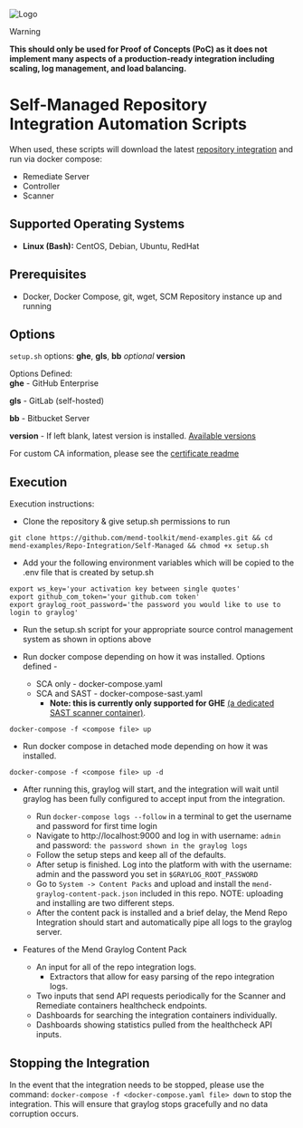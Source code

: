 ![Logo](https://mend-toolkit-resources-public.s3.amazonaws.com/img/mend-io-logo-horizontal.svg)  

> [!Warning]  
**This should only be used for Proof of Concepts (PoC) as it does not implement many aspects of a production-ready integration including scaling, log management, and load balancing.**  

# Self-Managed Repository Integration Automation Scripts
When used, these scripts will download the latest [repository integration](https://docs.mend.io/bundle/integrations/page/repo_integrations.html) and run via docker compose:
- Remediate Server
- Controller
- Scanner

## Supported Operating Systems
- **Linux (Bash):**	CentOS, Debian, Ubuntu, RedHat

## Prerequisites
- Docker, Docker Compose, git, wget, SCM Repository instance up and running

## Options
`setup.sh` options: **ghe**, **gls**, **bb** *optional* **version**

Options Defined:  
**ghe** - GitHub Enterprise

**gls** - GitLab (self-hosted)

**bb** - Bitbucket Server

**version** - If left blank, latest version is installed. [Available versions](https://docs.mend.io/bundle/integrations/page/mend_developer_integrations_release_notes.html)

For custom CA information, please see the [certificate readme](./certs.md)

## Execution
Execution instructions:  

- Clone the repository & give setup.sh permissions to run

```git clone https://github.com/mend-toolkit/mend-examples.git && cd mend-examples/Repo-Integration/Self-Managed && chmod +x setup.sh```
- Add your the following environment variables which will be copied to the .env file that is created by setup.sh

```
export ws_key='your activation key between single quotes'
export github_com_token='your github.com token'
export graylog_root_password='the password you would like to use to login to graylog'
```

- Run the setup.sh script for your appropriate source control management system as shown in options above

- Run docker compose depending on how it was installed. Options defined -
  - SCA only  - docker-compose.yaml
  - SCA and SAST - docker-compose-sast.yaml
    - **Note: this is currently only supported for GHE** [(a dedicated SAST scanner container)](https://docs.mend.io/bundle/integrations/page/deploy_with_docker.html#Target-Machine:-Run-the-Containers).

```docker-compose -f <compose file> up```

- Run docker compose in detached mode depending on how it was installed.

```docker-compose -f <compose file> up -d```

- After running this, graylog will start, and the integration will wait until graylog has been fully configured to accept input from the integration. 
  - Run `docker-compose logs --follow` in a terminal to get the username and password for first time login
  - Navigate to http://localhost:9000 and log in with username: `admin` and password: `the password shown in the graylog logs`
  - Follow the setup steps and keep all of the defaults.
  - After setup is finished. Log into the platform with with the username: admin and the password you set in `$GRAYLOG_ROOT_PASSWORD`
  - Go to `System -> Content Packs` and upload and install the `mend-graylog-content-pack.json` included in this repo. NOTE: uploading and installing are two different steps.
  - After the content pack is installed and a brief delay, the Mend Repo Integration should start and automatically pipe all logs to the graylog server.

- Features of the Mend Graylog Content Pack
  - An input for all of the repo integration logs.
    - Extractors that allow for easy parsing of the repo integration logs.
  - Two inputs that send API requests periodically for the Scanner and Remediate containers healthcheck endpoints.
  - Dashboards for searching the integration containers individually.
  - Dashboards showing statistics pulled from the healthcheck API inputs.

## Stopping the Integration

In the event that the integration needs to be stopped, please use the command: `docker-compose -f <docker-compose.yaml file> down` to stop the integration. This will ensure that graylog stops gracefully and no data corruption occurs.